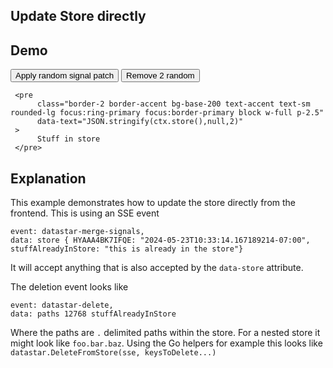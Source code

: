 ## Update Store directly

## Demo

<div
     data-store='{"stuffAlreadyInStore":"this is already in the store"}'
>
     <button
          class="btn btn-success"
          data-on-click="@post('/examples/update_store/data/patch')"
     >
          Apply random signal patch
     </button>
     <button
          class="btn btn-error"
          data-on-click="@delete('/examples/update_store/data/patch')"
     >
          Remove 2 random
     </button>

     <pre
          class="border-2 border-accent bg-base-200 text-accent text-sm rounded-lg focus:ring-primary focus:border-primary block w-full p-2.5"
          data-text="JSON.stringify(ctx.store(),null,2)"
     >
          Stuff in store
     </pre>
</div>

## Explanation

This example demonstrates how to update the store directly from the frontend. This is using an SSE event

```text/event-stream
event: datastar-merge-signals,
data: store { HYAAA4BK7IFQE: "2024-05-23T10:33:14.167189214-07:00", stuffAlreadyInStore: "this is already in the store"}
```
It will accept anything that is also accepted by the `data-store` attribute.


The deletion event looks like
```text/event-stream
event: datastar-delete,
data: paths 12768 stuffAlreadyInStore
```
Where the paths are `.` delimited paths within the store.  For a nested store it might look like `foo.bar.baz`.  Using the Go helpers for example this looks like `datastar.DeleteFromStore(sse, keysToDelete...)`
